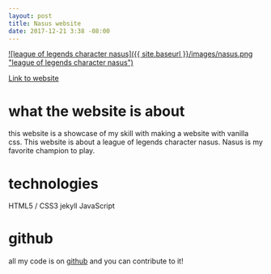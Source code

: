 ```yaml
---
layout: post
title: Nasus website
date: 2017-12-21 3:38 -08:00
---
```


<a href="https://colorlessenergy.github.io/nasus/"> 
![league of legends character nasus]({{ site.baseurl }}/images/nasus.png "league of legends character nasus")
</a>

[Link to website](https://colorlessenergy.github.io/nasus/)

# what the website is about

this website is a showcase of my skill with making a website with vanilla css. This website is about a league of legends character nasus. Nasus is my favorite champion to play.

# technologies

HTML5 / CSS3
jekyll
JavaScript

# github

all my code is on [github](https://github.com/colorlessenergy/nasus) and you can contribute to it!
